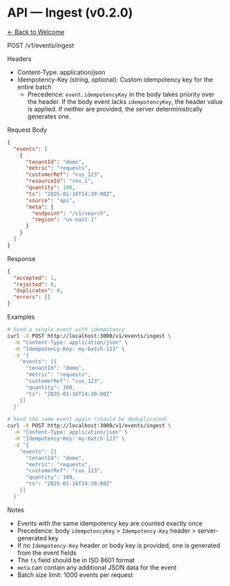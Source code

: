 # API — Ingest (v0.2.0)

[← Back to Welcome](../welcome.md)

POST /v1/events/ingest

Headers
- Content-Type: application/json
- Idempotency-Key (string, optional): Custom idempotency key for the entire batch
  - Precedence: `event.idempotencyKey` in the body takes priority over the header. If the body event lacks `idempotencyKey`, the header value is applied. If neither are provided, the server deterministically generates one.

Request Body
```json
{
  "events": [
    {
      "tenantId": "demo",
      "metric": "requests",
      "customerRef": "cus_123",
      "resourceId": "res_1",
      "quantity": 100,
      "ts": "2025-01-16T14:30:00Z",
      "source": "api",
      "meta": {
        "endpoint": "/v1/search",
        "region": "us-east-1"
      }
    }
  ]
}
```

Response
```json
{
  "accepted": 1,
  "rejected": 0,
  "duplicates": 0,
  "errors": []
}
```

Examples
```bash
# Send a single event with idempotency
curl -X POST http://localhost:3000/v1/events/ingest \
  -H "Content-Type: application/json" \
  -H "Idempotency-Key: my-batch-123" \
  -d '{
    "events": [{
      "tenantId": "demo",
      "metric": "requests",
      "customerRef": "cus_123",
      "quantity": 100,
      "ts": "2025-01-16T14:30:00Z"
    }]
  }'

# Send the same event again (should be deduplicated)
curl -X POST http://localhost:3000/v1/events/ingest \
  -H "Content-Type: application/json" \
  -H "Idempotency-Key: my-batch-123" \
  -d '{
    "events": [{
      "tenantId": "demo",
      "metric": "requests",
      "customerRef": "cus_123",
      "quantity": 100,
      "ts": "2025-01-16T14:30:00Z"
    }]
  }'
```

Notes
- Events with the same idempotency key are counted exactly once
- Precedence: body `idempotencyKey` > `Idempotency-Key` header > server-generated key
- If no `Idempotency-Key` header or body key is provided, one is generated from the event fields
- The `ts` field should be in ISO 8601 format
- `meta` can contain any additional JSON data for the event
- Batch size limit: 1000 events per request
